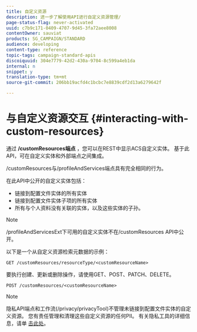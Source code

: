 ```yaml
---
title: 自定义资源
description: 进一步了解使用API进行自定义资源管理/
page-status-flag: never-activated
uuid: c7b9c171-0409-4707-9d45-3fa72aee8008
contentOwner: sauviat
products: SG_CAMPAIGN/STANDARD
audience: developing
content-type: reference
topic-tags: campaign-standard-apis
discoiquuid: 304e7779-42d2-430a-9704-8c599a4eb1da
internal: n
snippet: y
translation-type: tm+mt
source-git-commit: 206bb19acfd4c1bcbc7e8839cdf2d13a6279642f

---
```



# 与自定义资源交互 {#interacting-with-custom-resources}


通过 **/customResources端点** ，您可以在REST中显示ACS自定义实体。 基于此API，可在自定义实体和外部端点之间集成。

/customResources与/profileAndServices端点具有完全相同的行为。

在此API中公开的自定义实体包括：

* 链接到配置文件实体的所有实体
* 链接到配置文件实体子项的所有实体
* 所有与个人资料没有关联的实体，以及这些实体的子孙。

>[!NOTE]
>/profileAndServicesExt下可用的自定义实体不在/customResources API中公开。

以下是一个从自定义资源检索元数据的示例：

```
GET /customResources/resourceType/<customResourceName>
```

要执行创建、更新或删除操作，请使用GET、POST、PATCH、DELETE。

```
POST /customResources/<customResourceName>
```

>[!NOTE]
>隐私API端点和工作流(/privacy/privacyTool)不管理未链接到配置文件实体的自定义资源。
>您有责任管理和清理这些自定义资源的任何PII。 有关隐私工具的详细信息，请单 [击此处](../../api/using/privacy-management.md)。
